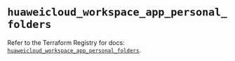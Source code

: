 # `huaweicloud_workspace_app_personal_folders`

Refer to the Terraform Registry for docs: [`huaweicloud_workspace_app_personal_folders`](https://registry.terraform.io/providers/huaweicloud/huaweicloud/1.71.1/docs/resources/workspace_app_personal_folders).
